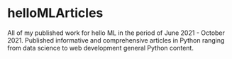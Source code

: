 # helloMLArticles
All of my published work for hello ML in the period of June 2021 - October 2021.
Published informative and comprehensive articles in Python ranging from data science to web development general Python content.

